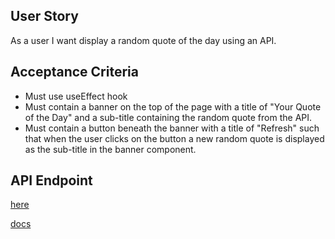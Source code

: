 ## User Story

As a user I want display a random quote of the day using an API.

## Acceptance Criteria

- Must use useEffect hook
- Must contain a banner on the top of the page with a title of "Your Quote of the Day" and a sub-title containing the random quote from the API.
- Must contain a button beneath the banner with a title of "Refresh" such that when the user clicks on the button a new random quote is displayed as the sub-title in the banner component.

## API Endpoint

[here](https://api.api-ninjas.com/v1/quotes?category=inspirational)

[docs](https://api-ninjas.com/api/quotes)
